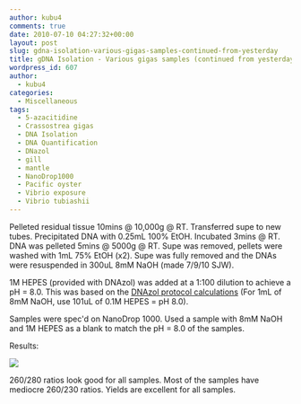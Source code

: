 ```yaml
---
author: kubu4
comments: true
date: 2010-07-10 04:27:32+00:00
layout: post
slug: gdna-isolation-various-gigas-samples-continued-from-yesterday
title: gDNA Isolation - Various gigas samples (continued from yesterday)
wordpress_id: 607
author:
  - kubu4
categories:
  - Miscellaneous
tags:
  - 5-azacitidine
  - Crassostrea gigas
  - DNA Isolation
  - DNA Quantification
  - DNazol
  - gill
  - mantle
  - NanoDrop1000
  - Pacific oyster
  - Vibrio exposure
  - Vibrio tubiashii
---
```


Pelleted residual tissue 10mins @ 10,000g @ RT. Transferred supe to new tubes. Precipitated DNA with 0.25mL 100% EtOH. Incubated 3mins @ RT. DNA was pelleted 5mins @ 5000g @ RT. Supe was removed, pellets were washed with 1mL 75% EtOH (x2). Supe was fully removed and the DNAs were resuspended in 300uL 8mM NaOH (made 7/9/10 SJW).

1M HEPES (provided with DNAzol) was added at a 1:100 dilution to achieve a pH = 8.0. This was based on the [DNAzol protocol calculations](https://www.mrcgene.com/dnazol.htm) (For 1mL of 8mM NaOH, use 101uL of 0.1M HEPES = pH 8.0).

Samples were spec'd on NanoDrop 1000. Used a sample with 8mM NaOH and 1M HEPES as a blank to match the pH = 8.0 of the samples.

Results:

![](https://eagle.fish.washington.edu/Arabidopsis/20100709%20gDNA%20ODs.JPG)

260/280 ratios look good for all samples. Most of the samples have mediocre 260/230 ratios. Yields are excellent for all samples.

